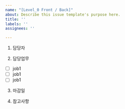 ```yaml
---
name: "[Level_0 Front / Back]"
about: Describe this issue template's purpose here.
title: ''
labels: ''
assignees: ''

---
```


1. 담당자


2. 담당업무
- [ ] job1
- [ ] job1
- [ ] job1

3. 마감일


4. 참고사항
